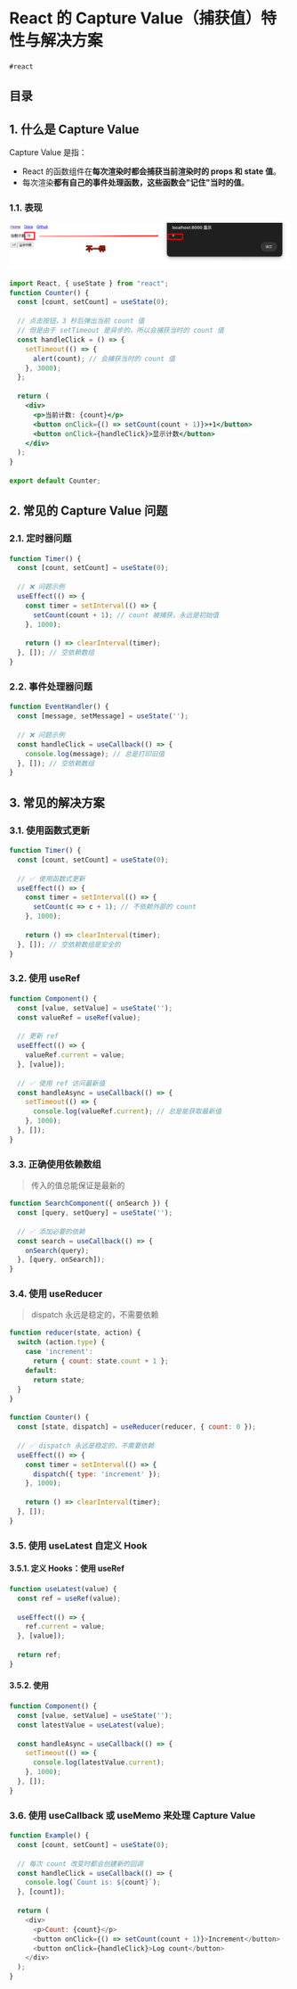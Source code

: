 
# React 的 Capture Value（捕获值）特性与解决方案

`#react` 


## 目录
<!-- toc -->
 ## 1. 什么是 Capture Value 

Capture Value 是指：
- React 的函数组件在**每次渲染时都会捕获当前渲染时的 props 和 state 值**。
- 每次渲染**都有自己的事件处理函数，这些函数会"记住"当时的值**。

### 1.1. 表现

![图片&文件](./files/20241030.png)

```jsx hl:6
import React, { useState } from "react";
function Counter() {
  const [count, setCount] = useState(0);

  // 点击按钮，3 秒后弹出当前 count 值
  // 但是由于 setTimeout 是异步的，所以会捕获当时的 count 值
  const handleClick = () => {
    setTimeout(() => {
      alert(count); // 会捕获当时的 count 值
    }, 3000);
  };

  return (
    <div>
      <p>当前计数: {count}</p>
      <button onClick={() => setCount(count + 1)}>+1</button>
      <button onClick={handleClick}>显示计数</button>
    </div>
  );
}

export default Counter;

```

## 2. 常见的 Capture Value 问题

### 2.1. 定时器问题

```jsx
function Timer() {
  const [count, setCount] = useState(0);
  
  // ❌ 问题示例
  useEffect(() => {
    const timer = setInterval(() => {
      setCount(count + 1); // count 被捕获，永远是初始值
    }, 1000);
    
    return () => clearInterval(timer);
  }, []); // 空依赖数组
}
```

### 2.2. 事件处理器问题

```jsx
function EventHandler() {
  const [message, setMessage] = useState('');
  
  // ❌ 问题示例
  const handleClick = useCallback(() => {
    console.log(message); // 总是打印旧值
  }, []); // 空依赖数组
}
```

## 3. 常见的解决方案

### 3.1. 使用函数式更新

```jsx
function Timer() {
  const [count, setCount] = useState(0);
  
  // ✅ 使用函数式更新
  useEffect(() => {
    const timer = setInterval(() => {
      setCount(c => c + 1); // 不依赖外部的 count
    }, 1000);
    
    return () => clearInterval(timer);
  }, []); // 空依赖数组是安全的
}
```

### 3.2. 使用 useRef

```jsx
function Component() {
  const [value, setValue] = useState('');
  const valueRef = useRef(value);
  
  // 更新 ref
  useEffect(() => {
    valueRef.current = value;
  }, [value]);
  
  // ✅ 使用 ref 访问最新值
  const handleAsync = useCallback(() => {
    setTimeout(() => {
      console.log(valueRef.current); // 总是能获取最新值
    }, 1000);
  }, []);
}
```

### 3.3. 正确使用依赖数组

> 传入的值总能保证是最新的

```jsx
function SearchComponent({ onSearch }) {
  const [query, setQuery] = useState('');
  
  // ✅ 添加必要的依赖
  const search = useCallback(() => {
    onSearch(query);
  }, [query, onSearch]);
}
```

### 3.4. 使用 useReducer

>  dispatch 永远是稳定的，不需要依赖

```jsx hl:16,13
function reducer(state, action) {
  switch (action.type) {
    case 'increment':
      return { count: state.count + 1 };
    default:
      return state;
  }
}

function Counter() {
  const [state, dispatch] = useReducer(reducer, { count: 0 });
  
  // ✅ dispatch 永远是稳定的，不需要依赖
  useEffect(() => {
    const timer = setInterval(() => {
      dispatch({ type: 'increment' });
    }, 1000);
    
    return () => clearInterval(timer);
  }, []);
}
```

### 3.5. 使用 useLatest 自定义 Hook

#### 3.5.1. 定义 Hooks：使用 useRef 

```jsx
function useLatest(value) {
  const ref = useRef(value);
  
  useEffect(() => {
    ref.current = value;
  }, [value]);
  
  return ref;
}

```

#### 3.5.2. 使用

```javascript
function Component() {
  const [value, setValue] = useState('');
  const latestValue = useLatest(value);
  
  const handleAsync = useCallback(() => {
    setTimeout(() => {
      console.log(latestValue.current);
    }, 1000);
  }, []);
}
```

### 3.6. 使用 useCallback 或 useMemo  来处理 Capture Value

```javascript hl:4
function Example() {
  const [count, setCount] = useState(0);
  
  // 每次 count 改变时都会创建新的回调
  const handleClick = useCallback(() => {
    console.log(`Count is: ${count}`);
  }, [count]);
  
  return (
    <div>
      <p>Count: {count}</p>
      <button onClick={() => setCount(count + 1)}>Increment</button>
      <button onClick={handleClick}>Log count</button>
    </div>
  );
}
```

